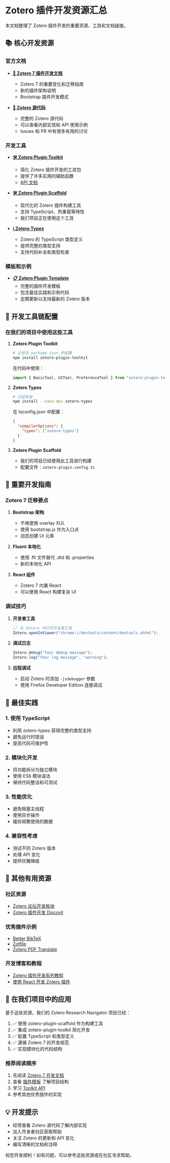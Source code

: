 # Zotero 插件开发资源汇总

本文档整理了 Zotero 插件开发的重要资源、工具和文档链接。

## 📚 核心开发资源

### 官方文档

- **[📖 Zotero 7 插件开发文档](https://www.zotero.org/support/dev/zotero_7_for_developers)**
  - Zotero 7 的重要变化和迁移指南
  - 新的插件架构说明
  - Bootstrap 插件开发模式

- **[📜 Zotero 源代码](https://github.com/zotero/zotero)**
  - 完整的 Zotero 源代码
  - 可以查看内部实现和 API 使用示例
  - Issues 和 PR 中有很多有用的讨论

### 开发工具

- **[🛠️ Zotero Plugin Toolkit](https://github.com/windingwind/zotero-plugin-toolkit)**
  - 简化 Zotero 插件开发的工具包
  - 提供了许多实用的辅助函数
  - [API 文档](https://github.com/windingwind/zotero-plugin-toolkit/blob/master/docs/zotero-plugin-toolkit.md)

- **[🛠️ Zotero Plugin Scaffold](https://github.com/northword/zotero-plugin-scaffold)**
  - 现代化的 Zotero 插件构建工具
  - 支持 TypeScript、热重载等特性
  - 我们项目正在使用这个工具

- **[ℹ️ Zotero Types](https://github.com/windingwind/zotero-types)**
  - Zotero 的 TypeScript 类型定义
  - 提供完整的类型支持
  - 支持代码补全和类型检查

### 模板和示例

- **[📋 Zotero Plugin Template](https://github.com/windingwind/zotero-plugin-template)**
  - 完整的插件开发模板
  - 包含最佳实践和示例代码
  - 定期更新以支持最新的 Zotero 版本

## 🔧 开发工具链配置

### 在我们的项目中使用这些工具

1. **Zotero Plugin Toolkit**

   ```bash
   # 已经在 package.json 中配置
   npm install zotero-plugin-toolkit
   ```

   在代码中使用：

   ```typescript
   import { BasicTool, UITool, PreferenceTool } from "zotero-plugin-toolkit";
   ```

2. **Zotero Types**

   ```bash
   # 已经安装
   npm install --save-dev zotero-types
   ```

   在 tsconfig.json 中配置：

   ```json
   {
     "compilerOptions": {
       "types": ["zotero-types"]
     }
   }
   ```

3. **Zotero Plugin Scaffold**
   - 我们的项目已经使用此工具进行构建
   - 配置文件：`zotero-plugin.config.ts`

## 📖 重要开发指南

### Zotero 7 迁移要点

1. **Bootstrap 架构**
   - 不再使用 overlay XUL
   - 使用 bootstrap.js 作为入口点
   - 动态创建 UI 元素

2. **Fluent 本地化**
   - 使用 .ftl 文件替代 .dtd 和 .properties
   - 新的本地化 API

3. **React 组件**
   - Zotero 7 内置 React
   - 可以使用 React 构建复杂 UI

### 调试技巧

1. **开发者工具**

   ```javascript
   // 在 Zotero 中打开开发者工具
   Zotero.openInViewer("chrome://devtools/content/devtools.xhtml");
   ```

2. **调试日志**

   ```javascript
   Zotero.debug("Your debug message");
   Zotero.log("Your log message", "warning");
   ```

3. **远程调试**
   - 启动 Zotero 时添加 `-jsdebugger` 参数
   - 使用 Firefox Developer Edition 连接调试

## 🚀 最佳实践

### 1. 使用 TypeScript

- 利用 zotero-types 获得完整的类型支持
- 避免运行时错误
- 提高代码可维护性

### 2. 模块化开发

- 将功能拆分为独立模块
- 使用 ES6 模块语法
- 保持代码整洁和可测试

### 3. 性能优化

- 避免阻塞主线程
- 使用异步操作
- 缓存频繁使用的数据

### 4. 兼容性考虑

- 测试不同 Zotero 版本
- 处理 API 变化
- 提供优雅降级

## 🔗 其他有用资源

### 社区资源

- [Zotero 论坛开发板块](https://forums.zotero.org/categories/dev)
- [Zotero 插件开发 Discord](https://discord.gg/zotero)

### 优秀插件示例

- [Better BibTeX](https://github.com/retorquere/zotero-better-bibtex)
- [Zotfile](https://github.com/jlegewie/zotfile)
- [Zotero PDF Translate](https://github.com/windingwind/zotero-pdf-translate)

### 开发博客和教程

- [Zotero 插件开发系列教程](https://zotero.yuque.com/books/share/8d230829-6004-4934-b4c6-685a7001bfa0)
- [使用 React 开发 Zotero 插件](https://github.com/windingwind/zotero-plugin-template/discussions/34)

## 📝 在我们项目中的应用

基于这些资源，我们的 Zotero Research Navigator 项目已经：

1. ✅ 使用 zotero-plugin-scaffold 作为构建工具
2. ✅ 集成 zotero-plugin-toolkit 简化开发
3. ✅ 配置 TypeScript 和类型定义
4. ✅ 遵循 Zotero 7 的开发规范
5. ✅ 实现模块化的代码结构

### 推荐阅读顺序

1. 先阅读 [Zotero 7 开发文档](https://www.zotero.org/support/dev/zotero_7_for_developers)
2. 查看 [插件模板](https://github.com/windingwind/zotero-plugin-template) 了解项目结构
3. 学习 [Toolkit API](https://github.com/windingwind/zotero-plugin-toolkit/blob/master/docs/zotero-plugin-toolkit.md)
4. 参考其他优秀插件的实现

## 💡 开发提示

- 经常查看 Zotero 源代码了解内部实现
- 加入开发者社区获取帮助
- 关注 Zotero 的更新和 API 变化
- 编写清晰的文档和注释

祝您开发顺利！如有问题，可以参考这些资源或在社区寻求帮助。
